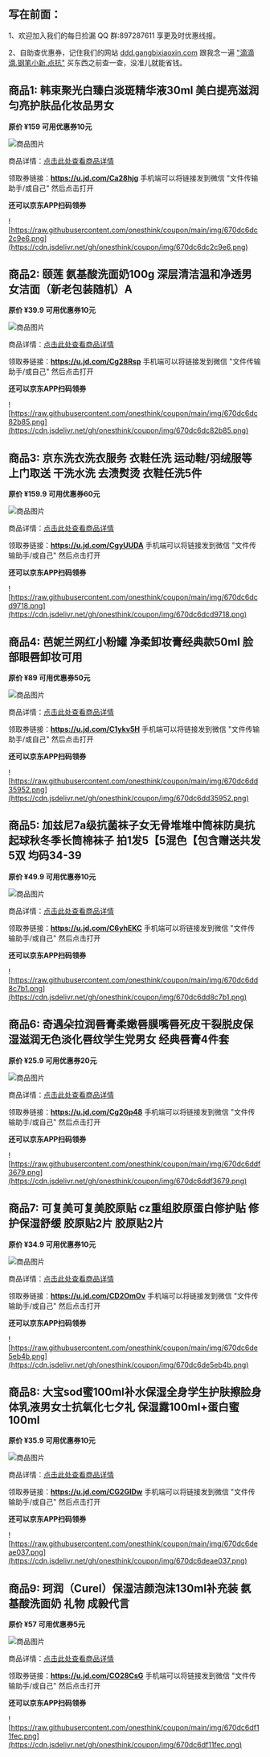 ## 写在前面：

1、欢迎加入我们的每日捡漏 QQ 群:897287611 享更及时优惠线报。

2、自助查优惠券，记住我们的网站 [ddd.gangbixiaoxin.com](https://ddd.gangbixiaoxin.com) 跟我念一遍 ["滴滴滴.钢笔小新.点抗"](https://ddd.gangbixiaoxin.com) 买东西之前查一查，没准儿就能省钱。

## 商品1: 韩束聚光白臻白淡斑精华液30ml  美白提亮滋润匀亮护肤品化妆品男女

**原价 ¥159 可用优惠券10元**

![商品图片](http://img14.360buyimg.com/n1/jfs/t1/135913/12/45709/61162/670dc47bF773f603a/e1caa579bcbe2d97.jpg)

商品详情：[点击此处查看商品详情](https://union-click.jd.com/jdc?e=1003156031&amp;p=JF8BAa8JK1olXwIHVF9aD0MVAl8IGloUXgALVF1dAUsnRzBQRQQlBENHFRxWFlVMWzBeTA9KQl1XSwwDVFVPRjtUBAJQAVsMFgQZBBFMeTtNWl18HnJyKjgVSzJIV291cih8HGgAXVo6Uw1yAz8MaFt3PAYCXQFKSEdjeh9tbChAHHBrID0qa0tQexpvazlMNQRhNlYkahJFRw9DYzJ3FGZJNyxVey9kc21oU1NiP191CCpfUilsYAxWbAR1DnFbIx0qCTxKVhZWQSxsOWNlVR8ecDJjZhZ7fARhJFRlLT0qX3tgeDYLeykVD2R9FDYPXkJLdztwQSB1UQoyVW5eCUsQCmkPHVIQbTYCVG4fZp6euLmHpIO7xdGu-onmrJyyjF8JK1sTXg8KUFldCU4WCmk4G1MSbdGv7IvXuZ6furuWk4ys-tOL6IrDgHsnM2w4G1oUXwYGU19fCHsnA2w4GGtLMwdRUQlYCBtEbTMLExhQAkBFOl1UAU0QAmYMK1kUXAQAZG5tUhBtVypJHTJWKXZ8MhYecRRDAxJhaDJUMwQLUDkGTi4XU2t7Gzl0XQYLC25dOA)

领取券链接：**https://u.jd.com/Ca28hjg** 手机端可以将链接发到微信 "文件传输助手/或自己" 然后点击打开

**还可以京东APP扫码领券**

![https://raw.githubusercontent.com/onesthink/coupon/main/img/670dc6dc2c9e6.png](https://cdn.jsdelivr.net/gh/onesthink/coupon/img/670dc6dc2c9e6.png)

## 商品2: 颐莲 氨基酸洗面奶100g 深层清洁温和净透男女洁面（新老包装随机）A

**原价 ¥39.9 可用优惠券10元**

![商品图片](http://img14.360buyimg.com/n1/jfs/t1/36762/36/22550/80224/66ab3ea4Fbfac1676/1def9bf2a1da9767.png)

商品详情：[点击此处查看商品详情](https://union-click.jd.com/jdc?e=1003156031&amp;p=JF8BAdwJK1olXwIHVVZYD0IXBV8IGlsVXQMDUl9UDkwWB19MRANLAjZbERscSkAJHTRQRA1CCVkdDwtCWhVLHTdNTwcKBENeCVAfUg8bRBNrWitLWHsCUlxdehhQaAt-YhxOBHZ7OlxbCiBrejpsTQtPXGZADV07fFxXDxtxazliPmVCIDcPbTJkeDF8cj9NOWJyEio_VTl1ShdObT5mLWFbPBcpUEpxYW5gWztnB2ZgHTobawNzZAxBfAxhJG5SIxcITzx-YwlzfCcTOE5hIjkCViNFZRBxez9qHnJdIy0qaysQYzdgcjhPPkN0PSkqfwJjF2x_bzlhP2VhLEpefz1-WQtrQzhSKX9UMSc-exdjAR9uYDsBX3MWVittbw1VRxJoWjxwJlZiFx9aUiIfADx8e1cZbQcyV19dD0IRBGkBHmslXQYyFTBdAEgeBF8JK1sTXg8KUFldCU8TAmk4G1MSbdGv7IvXuZ6furuWk4ys-tOL6IrDgHsnM2w4G1oUXwYGU19fCHsnA2w4GGtLMwdRUlxcWxwVbTMLExhQHAZYOl5UCEwXBWcKK1kUXAQAZG5tTzd0Qh9WHiYVWwQCJg0aYy9heihTQitsMwQEVjUhcR5zVT9SGjtXBAVkIG5dOA)

领取券链接：**https://u.jd.com/Cg28Rsp** 手机端可以将链接发到微信 "文件传输助手/或自己" 然后点击打开

**还可以京东APP扫码领券**

![https://raw.githubusercontent.com/onesthink/coupon/main/img/670dc6dc82b85.png](https://cdn.jsdelivr.net/gh/onesthink/coupon/img/670dc6dc82b85.png)

## 商品3: 京东洗衣洗衣服务 衣鞋任洗 运动鞋/羽绒服等 上门取送 干洗水洗 去渍熨烫 衣鞋任洗5件

**原价 ¥159.9 可用优惠券60元**

![商品图片](http://img14.360buyimg.com/n1/jfs/t1/72298/23/22776/152360/636c9f07E15137745/786f8c1206af0cc1.jpg)

商品详情：[点击此处查看商品详情](https://union-click.jd.com/jdc?e=1003156031&amp;p=JF8BAdsJK1olXwIHVVlbCk8RA18IGloRXwYGV1ZUAE0XAl9MRANLAjZbERscSkAJHTRQRA1CCVkdDwtCWhVLHTdNTwcKBENeCVAfUg8beRxcUhhhC2ADEwsaa0kXCz0NHRNnAnh0OlwndQpkYglxTgVGFURQCSgUClxXDxtxaz5hPm1FIyclWDJkSi58YitNOWV2EikvVTl1Sm5ObD5lOmFbNBc-QEpxYW5oWyxdAHZgHQwbazl8dQ9rcAxhJG5RIBciSj8VawlzfCcTOE5hIjkCViNFZRNubwJuH2ZwIyckbB5SY218ci8UPkR0PSI6axJvBA9XYzxiB3IEIic2ez9fYCh8cg1zKXVXFSoCYCxsY3sKbk8XKDZnLRsacBwfCwp-YVhTFAZjVDgCSiBnD2M4GmsWXAYFXVhaDkISM18IG2tUMwYCU1dcCUkSM244G10WVA4GU15cAEIfB18IE1wliqu6gdTs3cOu1_GAzOKyiI--gMDVOHsnAF8IGloXXQIFVVxdOHsXAF8LKwV7XFULUwpfXxt5X2wAWB5XCl5sVFddDEIfAGw4GVoUXwQyZG4nex9eQBtefVpSCEFhVl5VWk4RSx1XZS17X3x_FS08bjJCXTxAWQlIK08AZF5t)

领取券链接：**https://u.jd.com/CgyUUDA** 手机端可以将链接发到微信 "文件传输助手/或自己" 然后点击打开

**还可以京东APP扫码领券**

![https://raw.githubusercontent.com/onesthink/coupon/main/img/670dc6dcd9718.png](https://cdn.jsdelivr.net/gh/onesthink/coupon/img/670dc6dcd9718.png)

## 商品4: 芭妮兰网红小粉罐 净柔卸妆膏经典款50ml   脸部眼唇卸妆可用

**原价 ¥89 可用优惠券50元**

![商品图片](http://img14.360buyimg.com/n1/jfs/t1/157058/34/44933/66893/66162a8eF7789e712/2ad5535c6b5ce493.jpg)

商品详情：[点击此处查看商品详情](https://union-click.jd.com/jdc?e=1003156031&amp;p=JF8BAdsJK1olXwIHVV9aCU4SCl8IGlsUXAEDUFhfD04QAV9MRANLAjZbERscSkAJHTRQRA1CCVkdDwtCWhVLHTdNTwcKBENeCVAfUg8bRBNrWitLWHsCUlxdejR8XTd-YhwWWU9jOlxbCiBrejpsTQtPOFNfBigUfFxXDxtxazliLmFcIDc5bDxefC9_GSdNOWJ2EikVVTh1AhtOby5mK2FbIBcpekpEYSZ8Wyx3B1VgVSIbfyJ_ZBZrcAxhJG5RLT1dVz9-cw9zfCcTOE5hIjkCViNFZRNreDhtVXJ7IDoqQSBTdzdwci9xNlhiLQQ5fAJwRBtxfwhhPm4HIichbDJlYCh8Yg1wKV9pFykkcBtsY3sKbk8XKDZiD1gLX0NtcQ1pbQJ-L3JEVRYjDwhRD2M4GmsWXAYFXVhaDkISM18IG2tUMwYDVllfDEwUM244G10WVA4GU15dCk4WB18IE1wliqu6gdTs3cOu1_GAzOKyiI--gMDVOHsnAF8IGloXXQIFVVxdOHsXAF8LKwV7XFUEVl5YD0h5X2wAWB5SWEFsVFddDkoWAms4GVoUXwQyZG4adChWczENZlsTXwZwKzUDUD1uRGwMUjp7XwAAPyIkXS9BUzVtTgZHK092ZF5t)

领取券链接：**https://u.jd.com/C1ykv5H** 手机端可以将链接发到微信 "文件传输助手/或自己" 然后点击打开

**还可以京东APP扫码领券**

![https://raw.githubusercontent.com/onesthink/coupon/main/img/670dc6dd35952.png](https://cdn.jsdelivr.net/gh/onesthink/coupon/img/670dc6dd35952.png)

## 商品5: 加兹尼7a级抗菌袜子女无骨堆堆中筒袜防臭抗起球秋冬季长筒棉袜子 拍1发5【5混色【包含赠送共发5双 均码34-39

**原价 ¥49.9 可用优惠券10元**

![商品图片](http://img14.360buyimg.com/n1/jfs/t1/36448/36/23352/154619/66c60b71F2d17eee8/0ea4764b7a1c0a80.jpg)

商品详情：[点击此处查看商品详情](https://union-click.jd.com/jdc?e=1003156031&amp;p=JF8BAdsJK1olXwIHVVdYAU8UC18IGlsVWAQEU1lbDU0RA19MRANLAjZbERscSkAJHTRQRA1CCVkdDwtCWhVLHTdNTwcKBENeCVAfUg8bAxVVRVJpP09mUx4hfCxlUQ52ZR1pFG1AOlw4YAhtAjVsSxBJBk9hER81d1xXDxtxazliPnFHIwE1bz9edC5_RC9NOWJyEioVUiJ1Aj1OexBlP2FbPBcrakpzYSZOWy1nB2ZgHQwbayJCdBh7bAxhJG5SIC0uST9uYzxzfCcTOE5hIjkCViNFZRNvez9qHnBrNDcpayMSYxZ4cjhMXUd0Njkuf0p3BQ9xTTx2FGFcN1w5aDxfYCh8cg1yKmV9FSpfdBhsY3sKbk8XKDZFVBcnSz5wAw0LUwdMQ3NpBxs0bQt3D2M4GmsWXAYFXVhaDkISM18IG2tUMwYLVVtfCUsVM244G10WVA4GU15dD0oVAV8IE1wliqu6gdTs3cOu1_GAzOKyiI--gMDVOHsnAF8IGloXXQIFVVxdOHsXAF8LKwV7XFULUwpaD0N5X2wAWB5cWVFsVFddD0oTC244GVoUXwQyZG5dchZJChNqUj8SHXp2MywPaTVpRRNBcBl7X2NqFyRcUi9HSDNTUjhQHG59ZF5t)

领取券链接：**https://u.jd.com/C6yhEKC** 手机端可以将链接发到微信 "文件传输助手/或自己" 然后点击打开

**还可以京东APP扫码领券**

![https://raw.githubusercontent.com/onesthink/coupon/main/img/670dc6dd8c7b1.png](https://cdn.jsdelivr.net/gh/onesthink/coupon/img/670dc6dd8c7b1.png)

## 商品6: 奇遇朵拉润唇膏柔嫩唇膜嘴唇死皮干裂脱皮保湿滋润无色淡化唇纹学生党男女 经典唇膏4件套

**原价 ¥25.9 可用优惠券20元**

![商品图片](http://img14.360buyimg.com/n1/jfs/t1/151901/3/46350/113089/670a3943Fc741d4bd/86d7d48e5017a283.jpg)

商品详情：[点击此处查看商品详情](https://union-click.jd.com/jdc?e=1003156031&amp;p=JF8BAdsJK1olXwQBXVlcCkMQC18IGlodXwAAVV5aCE4eBl9MRANLAjZbERscSkAJHTRQRA1CCVkdDwtCWhVLHTdNTwcKBENeCVAfUg8bXShpaC18Kl1yVRhUVgxsQTtpE1piIlF-OlweTRlQXjh0Qw5yAWFXClcHUFxXDxtxaz5sPm1DIAEtaj9OYC9-cjtNOWJqEj4VUi11Ah9Oey5lDWFbJBc-aktlYW58Wy1nB2VgHSobfxNgcBZ8eAxhJG5kIBcuTD9uVQ1zfCcTOE5hIjkCViNFZRB6b1pHW3JgNy49aw0edAZ4cixmKQF0Jj0uaDheQBhheCJ1KXldIDchayh1YCh8cglyJHVhFCokeChsY3sKbk8XKDZcDQcacyNIWgxsRxBjIAV2MCwBcTxBD2M4GmsWXAYFXVhaDkISM18IG2tUMwYCXFZbC00XM244G10WVA4GU15dDkkfCl8IE1wliqu6gdTs3cOu1_GAzOKyiI--gMDVOHsnAF8IGloXXQIFVVxdOHsXAF8LKwV7XFUEVl5fCUp5X2wAWB5dW1hsVFddD0wTBmY4GVoUXwQyZG4DTypkdQZ_QCsUGw9cEyUfXCofAhh3TCd7X0VHBhkAXzdPVghUfA5LVFxaZF5t)

领取券链接：**https://u.jd.com/Cg2Gp48** 手机端可以将链接发到微信 "文件传输助手/或自己" 然后点击打开

**还可以京东APP扫码领券**

![https://raw.githubusercontent.com/onesthink/coupon/main/img/670dc6ddf3679.png](https://cdn.jsdelivr.net/gh/onesthink/coupon/img/670dc6ddf3679.png)

## 商品7: 可复美可复美胶原贴 cz重组胶原蛋白修护贴 修护保湿舒缓 胶原贴2片 胶原贴2片

**原价 ¥34.9 可用优惠券10元**

![商品图片](http://img14.360buyimg.com/n1/jfs/t1/165586/3/37347/51399/6507add6Fbf8fea31/6fb0b4490d1771ae.jpg)

商品详情：[点击此处查看商品详情](https://union-click.jd.com/jdc?e=1003156031&amp;p=JF8BAdkJK1olXwIHVVZUDEkUCl8IGlocXwICUVxfAU4eBV9MRANLAjZbERscSkAJHTRQRA1CCVkdDwtCWhVLHTdNTwcKBENeCVAfUg8beDlbY1thGVoBCyorWk1kUxxgfgZCJHgDOgwldhxBaAwMfS5LOWVZBAUoVlxXDxtxaz5sLm1BICc9aDxeAy9-cglNOWJqEioFUi11AhtOewBmJGFYBhc9ekthYSZaWy9dB1ZgVSIbfEl_ZBt8ZAxhJG5SIxc2Sz9uaw9zfCcTOE5hIjkCViNFZRNsbwF2GWV7IDkpfB5JdQZSci9xNlpiJjoNf0pFCwxxTTJiBEAEIFwucT9lYCh8cgFzKl9XFiokfClsY3sKbk8XKDZfVlkCQwxlZApTHCNQBXEBDloGSzR3D2M4GmsWXAYFXVhaDkISM18IG2tUMw8BXF5fCnsWM28OGFIdWQECVFZfCksnA2cPK4y45dOI5YvVsZ-Ji7ixvI6c4dKc3G5tOEgnA24JGVsRWgcAVG5tCEgnAF9WdVpGWwQDBwlcZhcUCyxNUBpMMwYLVFpVD0sSM20JGlkXbTYyLwgOcEtjRzMLRC9jDwBxBC01bRZAehEJdQltI1FUPz1Zbj5JZwxTSwBgAzYCZA)

领取券链接：**https://u.jd.com/CD2OmOv** 手机端可以将链接发到微信 "文件传输助手/或自己" 然后点击打开

**还可以京东APP扫码领券**

![https://raw.githubusercontent.com/onesthink/coupon/main/img/670dc6de5eb4b.png](https://cdn.jsdelivr.net/gh/onesthink/coupon/img/670dc6de5eb4b.png)

## 商品8: 大宝sod蜜100ml补水保湿全身学生护肤擦脸身体乳液男女士抗氧化七夕礼 保湿露100ml+蛋白蜜100ml

**原价 ¥35.9 可用优惠券10元**

![商品图片](http://img14.360buyimg.com/n1/jfs/t1/56272/34/25712/91211/66a76008F0f63ac81/29c9eb63dd50c2e2.jpg)

商品详情：[点击此处查看商品详情](https://union-click.jd.com/jdc?e=1003156031&amp;p=JF8BAdMJK1olXwIHVVtbDkMWCl8IGlocWgIHU1hYCEgWBV9MRANLAjZbERscSkAJHTRQRA1CCVkdDwtCWhVLHTdNTwcKBENeCVAfUg8bRBNrWitLWHsCUlxdVzB1RxR-YhxdKH56OlxbCiBrejpsTQtPOGJ0UAg_fFxXDxtxaz5sLnlBIzc1bD9kYC18cglNOWJiEik_Uil1AhNOeD5lDmFbPBcpQEpzYSZOWzh3AHZgHQwbfCJBZBhRGwxhJG5SIz0uVz1uZwZzfCcTOE5hIjkCViNFZRNYey9lWHJdBjgqUisDABhoGT98PXVhFD4VbCJ3YBBMeDJMLWVYJwEpYS9wYCdrRywXOWV2JzUcfxR_W18NeyBMXm13Vz4KahxEZDF0UhNjI09EWFJtCXsUAm8PEl0SWw8HZG5dCHtWbWkPHlgcVDYDZF5bC0IfB2gIGFsVXgcyVFZaOJy6u7qCqo6d5NKc3Inkr56ev7uWk2slbQUyVF9cCksTBG4KG2slXQUyV24DZkpEC28KGF4UM1oBXB0ZCEhIbW0LHV8dXgMKZFxcCUkVM184XCd2HHZcUSNdDkkXXBRqXyBjJEFKISYlZkkRAQR0Yg5xC1ZYMTorDB11d18IKw)

领取券链接：**https://u.jd.com/CG2GlDw** 手机端可以将链接发到微信 "文件传输助手/或自己" 然后点击打开

**还可以京东APP扫码领券**

![https://raw.githubusercontent.com/onesthink/coupon/main/img/670dc6deae037.png](https://cdn.jsdelivr.net/gh/onesthink/coupon/img/670dc6deae037.png)

## 商品9: 珂润（Curel）保湿洁颜泡沫130ml补充装 氨基酸洗面奶 礼物 成毅代言

**原价 ¥57 可用优惠券5元**

![商品图片](http://img14.360buyimg.com/n1/jfs/t1/105438/40/52110/123694/670c77f5F48c21006/cb563506fe3c3771.jpg)

商品详情：[点击此处查看商品详情](https://union-click.jd.com/jdc?e=1003156031&amp;p=JF8BAaMJK1olXwIHVFtYDUgUAl8PG1MdXAALZBoCUBVIMzZNXhpXVhgcDwYCXhxDXHBTTkRHA1ocDBsJVFRORjNVFRlPGQpgIRo7VxVyRz8BSFt0X3xlHS01aU5xYjNmGTtzCHNpARsUdgNfYQcJWSxCSkYOI1wpWDJ0ZC5-fyxzPgdHFTwkbzd3Zy0OfzJ2PnJ2FRw4cTRrYxh8D1hiP39pKD4pTRR0ej1sbxN2GnEABjspUR5SdxZ4QzNKOXV1IQQNbRZ_WQxsbzliLgZGIzcpWDxOdC1wa08XKBIAIW4mQTFeYTpUEjsUHVtKBig1VlVXWhxeF1clXDYBVV5aAU0QBWYNK2sVXTZAOgUIFJ2psLiPjGsUbQYEV1dVDEwXAG0LHVwlXQ4FZInwsJ6dsrqAoo-L1dG784vUtJ-Ji184K1glXQcDVl5ZD0oVA184G1glXjZcOl8OAUxDBGgBdQcWVUVGVx1eZkseA2gOElgVbQQDVVxfOHsnYRpMfQRLOEJSXQ1daUltZCZ7czoQO2deOlw9bh5iaDpNUiVdFWRqVRwqX3sXMw)

领取券链接：**https://u.jd.com/CO28CsG** 手机端可以将链接发到微信 "文件传输助手/或自己" 然后点击打开

**还可以京东APP扫码领券**

![https://raw.githubusercontent.com/onesthink/coupon/main/img/670dc6df11fec.png](https://cdn.jsdelivr.net/gh/onesthink/coupon/img/670dc6df11fec.png)

